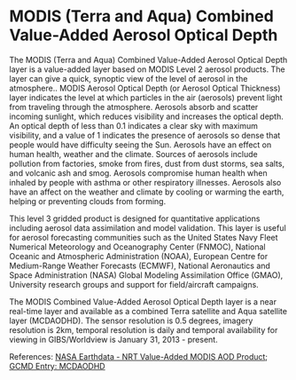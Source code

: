 # MODIS (Terra and Aqua) Combined Value-Added Aerosol Optical Depth
The MODIS (Terra and Aqua) Combined Value-Added Aerosol Optical Depth layer is a value-added layer based on MODIS Level 2 aerosol products. The layer can give a quick, synoptic view of the level of aerosol in the atmosphere.. MODIS Aerosol Optical Depth (or Aerosol Optical Thickness) layer indicates the level at which particles in the air (aerosols) prevent light from traveling through the atmosphere. Aerosols absorb and scatter incoming sunlight, which reduces visibility and increases the optical depth. An optical depth of less than 0.1 indicates a clear sky with maximum visibility, and a value of 1 indicates the presence of aerosols so dense that people would have difficulty seeing the Sun. Aerosols have an effect on human health, weather and the climate. Sources of aerosols include pollution from factories, smoke from fires, dust from dust storms, sea salts, and volcanic ash and smog. Aerosols compromise human health when inhaled by people with asthma or other respiratory illnesses. Aerosols also have an affect on the weather and climate by cooling or warming the earth, helping or preventing clouds from forming.

This level 3 gridded product is designed for quantitative applications including aerosol data assimilation and model validation. This layer is useful for aerosol forecasting communities such as the United States Navy Fleet Numerical Meteorology and Oceanography Center (FNMOC), National Oceanic and Atmospheric Administration (NOAA), European Centre for Medium-Range Weather Forecasts (ECMWF), National Aeronautics and Space Administration (NASA) Global Modeling Assimilation Office (GMAO), University research groups and support for field/aircraft campaigns.

The MODIS Combined Value-Added Aerosol Optical Depth layer is a near real-time layer and available as a combined Terra satellite and Aqua satellite layer (MCDAODHD). The sensor resolution is 0.5 degrees, imagery resolution is 2km,  temporal resolution is daily and temporal availability for viewing in GIBS/Worldview is January 31, 2013 - present.

References: [NASA Earthdata - NRT Value-Added MODIS AOD Product](https://earthdata.nasa.gov/about-eosdis/news/nrt-value-added-modis-aerosol-optical-depth-product-available); [GCMD Entry: MCDAODHD](http://gcmd.gsfc.nasa.gov/KeywordSearch/Metadata.do?Portal=GCMD&MetadataType=0&MetadataView=Full&KeywordPath=&EntryId=[GCMD]MCDAODHD)
